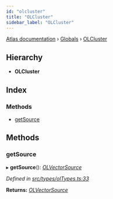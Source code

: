 ```yaml
---
id: "olcluster"
title: "OLCluster"
sidebar_label: "OLCluster"
---
```


[Atlas documentation](../index.md) › [Globals](../globals.md) › [OLCluster](olcluster.md)

## Hierarchy

* **OLCluster**

## Index

### Methods

* [getSource](olcluster.md#getsource)

## Methods

###  getSource

▸ **getSource**(): *[OLVectorSource](olvectorsource.md)*

*Defined in [src/types/olTypes.ts:33](https://github.com/chronark/atlas/blob/3be8226/src/types/olTypes.ts#L33)*

**Returns:** *[OLVectorSource](olvectorsource.md)*
